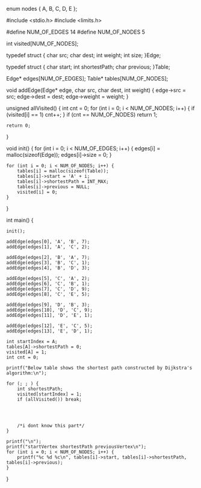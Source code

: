enum nodes { A, B, C, D, E };

#include <stdio.h>
#include <limits.h>

#define NUM_OF_EDGES 14
#define NUM_OF_NODES 5

int visited[NUM_OF_NODES];

typedef struct {
	char src;
	char dest;
	int weight;
	int size;
}Edge;

typedef struct {
	char start;
	int shortestPath;
	char previous;
}Table;

Edge* edges[NUM_OF_EDGES];
Table* tables[NUM_OF_NODES];

void addEdge(Edge* edge, char src, char dest, int weight) {
	edge->src = src;
	edge->dest = dest;
	edge->weight = weight;
}

unsigned allVisited() {
	int cnt = 0;
	for (int i = 0; i < NUM_OF_NODES; i++) {
		if (visited[i] == 1)
			cnt++;
	}
	if (cnt == NUM_OF_NODES) return 1;

	return 0;
}

void init() {
	for (int i = 0; i < NUM_OF_EDGES; i++) {
		edges[i] = malloc(sizeof(Edge));
		edges[i]->size = 0;
	}

	for (int i = 0; i < NUM_OF_NODES; i++) {
		tables[i] = malloc(sizeof(Table));
		tables[i]->start = 'A' + i;
		tables[i]->shortestPath = INT_MAX;
		tables[i]->previous = NULL;
		visited[i] = 0;
	}
}

int main() {

	init();

	addEdge(edges[0], 'A', 'B', 7);
	addEdge(edges[1], 'A', 'C', 2);

	addEdge(edges[2], 'B', 'A', 7);
	addEdge(edges[3], 'B', 'C', 1);
	addEdge(edges[4], 'B', 'D', 3);

	addEdge(edges[5], 'C', 'A', 2);
	addEdge(edges[6], 'C', 'B', 1);
	addEdge(edges[7], 'C', 'D', 9);
	addEdge(edges[8], 'C', 'E', 5);

	addEdge(edges[9], 'D', 'B', 3);
	addEdge(edges[10], 'D', 'C', 9);
	addEdge(edges[11], 'D', 'E', 1);

	addEdge(edges[12], 'E', 'C', 5);
	addEdge(edges[13], 'E', 'D', 1);

	int startIndex = A;
	tables[A]->shortestPath = 0;
	visited[A] = 1;
	int cnt = 0;

	printf("Below table shows the shortest path constructed by Dijkstra's algorithm:\n");

	for (; ; ) {
		int shortestPath;
		visited[startIndex] = 1;
		if (allVisited()) break;
		

	

		/*i dont know this part*/
	}

	printf("\n");
	printf("startVertex shortestPath previousVertex\n");
	for (int i = 0; i < NUM_OF_NODES; i++) {
		printf("%c %d %c\n", tables[i]->start, tables[i]->shortestPath, tables[i]->previous);
	}
}

